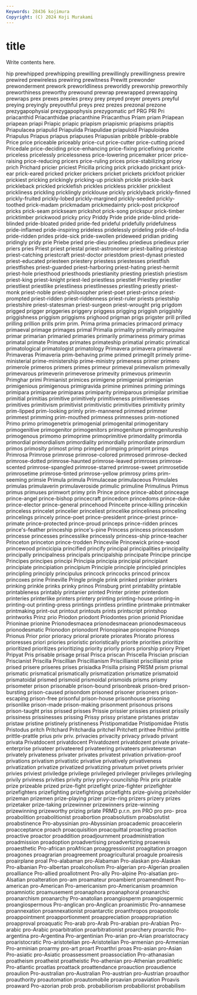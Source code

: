 ```yaml
---
Keywords: 28436 kojimura
Copyright: (C) 2024 Koji Murakami
---
```


# title

Write contents here.



hip
prewhipped prewhipping prewilling prewillingly prewillingness prewire prewired prewireless prewiring prewitness
Prewitt prewonder prewonderment prework preworldliness preworldly preworship preworthily preworthiness preworthy
prewound prewrap prewrapped prewrapping prewraps prex prexes prexies prexy prey
preyed preyer preyers preyful preying preyingly preyouthful preys prez prezes
prezonal prezone prezygapophysial prezygapophysis prezygomatic prf PRG PRI Pri priacanthid
Priacanthidae priacanthine Priacanthus Priam priam Priapean priapean priapi Priapic priapic
priapism priapismic priapisms priapitis Priapulacea priapulid Priapulida Priapulidae priapuloid Priapuloidea
Priapulus Priapus priapus priapuses Priapusian pribble pribble-prabble Price price priceable
priceably price-cut price-cutter price-cutting priced Pricedale price-deciding price-enhancing price-fixing pricefixing
priceite priceless pricelessly pricelessness price-lowering pricemaker pricer price-raising price-reducing pricers
price-ruling prices price-stabilizing pricey prich Prichard pricier priciest Pricilla pricing
prick prickado prickant prick-ear prick-eared pricked pricker prickers pricket prickets
prickfoot prickier prickiest pricking prickingly pricking-up prickish prickle prickle-back prickleback
prickled pricklefish prickles prickless pricklier prickliest prickliness prickling pricklingly pricklouse
prickly pricklyback prickly-finned prickly-fruited prickly-lobed prickly-margined prickly-seeded prickly-toothed prick-madam prickmadam
prickmedainty prick-post prickproof pricks prick-seam prickseam prickshot prick-song prickspur prick-timber
pricktimber prickwood pricky pricy Priddy Pride pride pride-blind pride-blinded pride-bloated
prided pride-fed prideful pridefully pridefulness pride-inflamed pride-inspiring prideless pridelessly prideling
pride-of-India pride-ridden prides pride-sick pride-swollen prideweed pridian priding pridingly pridy
prie Priebe pried prie-dieu priedieu priedieus priedieux prier priers pries
Priest priest priestal priest-astronomer priest-baiting priestcap priest-catching priestcraft priest-doctor priestdom
priest-dynast priested priest-educated priesteen priestery priestess priestesses priestfish priestfishes priest-guarded
priest-harboring priest-hating priest-hermit priest-hole priesthood priesthoods priestianity priesting priestish priestism
priest-king priest-knight priest-led priestless priestlet Priestley priestlier priestliest priestlike priestliness
priestlinesses priestling priestly priest-monk priest-noble priest-philosopher priest-poet priest-prince priest-prompted priest-ridden
priest-riddenness priest-ruler priests priestship priestshire priest-statesman priest-surgeon priest-wrought prig prigdom
prigged prigger priggeries priggery priggess prigging priggish priggishly priggishness priggism
priggisms prighood prigman prigs prigster prill prilled prilling prillion prills
prim prim. Prima prima primacies primacord primacy primaeval primage primages
primal Primalia primality primally primaquine primar primarian primaried primaries primarily
primariness primary primas primatal primate Primates primates primateship primatial primatic
primatical primatological primatologist primatology Primavera primavera primaveral Primaveras Primaveria prim-behaving
prime primed primegilt primely prime-ministerial prime-ministership prime-ministry primeness primer primero
primerole primeros primers primes primeur primeval primevalism primevally primevarous primeverin
primeverose primevity primevous primevrin Primghar primi Primianist primices primigene primigenial
primigenian primigenious primigenous primigravida primine primines priming primings primipara primiparae
primiparas primiparity primiparous primipilar primitiae primitial primitias primitive primitively primitiveness
primitivenesses primitives primitivism primitivist primitivistic primitivities primitivity primity prim-lipped prim-looking
primly prim-mannered primmed primmer primmest primming prim-mouthed primness primnesses prim-notioned
Primo primo primogenetrix primogenial primogenital primogenitary primogenitive primogenitor primogenitors primogeniture
primogenitureship primogenous primomo primoprime primoprimitive primordality primordia primordial primordialism primordiality
primordially primordiate primordium primos primosity primost primp primped primping primprint
primps Primrosa Primrose primrose primrose-colored primrosed primrose-decked primrose-dotted primrose-haunted primrose-leaved
primroses primrose-scented primrose-spangled primrose-starred primrose-sweet primrosetide primrosetime primrose-tinted primrose-yellow primrosy
prims prim-seeming primsie Primula primula Primulaceae primulaceous Primulales primulas primulaverin
primulaveroside primulic primuline Primulinus Primus primus primuses primwort primy prin
Prince prince prince-abbot princeage prince-angel prince-bishop princecraft princedom princedoms prince-duke
prince-elector prince-general princehood Princeite prince-killing princekin princeless princelet princelier princeliest
princelike princeliness princeling princelings princely prince-poet prince-president prince-priest prince-primate prince-protected
prince-proud princeps prince-ridden princes prince's-feather princeship prince's-pine Princess princess princessdom
princesse princesses princesslike princessly princess-ship prince-teacher Princeton princeton prince-trodden Princeville
Princewick prince-wood princewood princicipia princified princify principal principalities principality principally
principalness principals principalship principate Principe principe Principes principes principi Principia
principia principial principiant principiate principiation principium Principle principle principled principles
principling principly principulus princock princocks princod princox princoxes prine Prineville
Pringle pringle prink prinked prinker prinkers prinking prinkle prinks prinky
prinos Prinsburg print printability printable printableness printably printanier printed Printer
printer printerdom printeries printerlike printers printery printing printing-house printing-in printing-out
printing-press printings printless printline printmake printmaker printmaking print-out printout printouts
prints printscript printshop printworks Prinz prio Priodon priodont Priodontes prion
prionid Prionidae Prioninae prionine Prionodesmacea prionodesmacean prionodesmaceous prionodesmatic Prionodon prionodont
Prionopinae prionopine Prionops Prionus Prior prior prioracy prioral priorate priorates
Priorato prioress prioresses priori priories prioristic prioristically priorite priorities prioritize
prioritized prioritizes prioritizing priority priorly priors priorship priory Pripet Pripyat
Pris prisable prisage prisal Prisca priscan Priscella Priscian priscian Priscianist
Priscilla Priscillian Priscillianism Priscillianist priscillianist prise prised prisere priseres prises
prisiadka Prisilla prising PRISM prism prismal prismatic prismatical prismatically prismatization
prismatize prismatoid prismatoidal prismed prismoid prismoidal prismoids prisms prismy prisometer
prison prisonable prison-bound prisonbreak prison-bred prison-bursting prison-caused prisondom prisoned prisoner
prisoners prison-escaping prison-free prisonful prison-house prisonhouse prisoning prisonlike prison-made prison-making
prisonment prisonous prisons prison-taught priss prissed prisses Prissie prissier prissies
prissiest prissily prissiness prissinesses prissing Prissy prissy pristane pristanes pristav
pristaw pristine pristinely pristineness Pristipomatidae Pristipomidae Pristis Pristodus pritch Pritchard
Pritchardia pritchel Pritchett prithee Prithivi prittle prittle-prattle prius priv priv.
privacies privacity privacy privado privant privata Privatdocent privatdocent Privatdozent privatdozent
private private-enterprise privateer privateered privateering privateers privateersman privately privateness privater
privates privatest privation privation-proof privations privatism privatistic privative privatively privativeness
privatization privatize privatized privatizing privatum privet privets privier privies priviest
priviledge privilege privileged privileger privileges privileging privily priviness privities privity
privy privy-councilship Prix prix prizable prize prizeable prized prize-fight prizefight
prize-fighter prizefighter prizefighters prizefighting prizefightings prizefights prize-giving prizeholder prizeman prizemen
prize-playing prizer prize-ring prizers prizery prizes prizetaker prize-taking prizewinner prizewinners
prize-winning prizewinning prizeworthy prizing prlate PRMD p.r.n. prn PRO pro
pro- proa proabolition proabolitionist proabortion proabsolutism proabsolutist proabstinence Pro-abyssinian pro-Abyssinian
proacademic proaccelerin proacceptance proach proacquisition proacquittal proacting proaction proactive proactor
proaddition proadjournment proadministration proadmission proadoption proadvertising proadvertizing proaeresis proaesthetic Pro-african
proAfrican proaggressionist proagitation proagon proagones proagrarian proagreement proagricultural proagule proairesis
proairplane proal Pro-alabaman pro-Alabaman Pro-alaskan pro-Alaskan Pro-albanian Pro-albertan proalcoholism Pro-algerian
pro-Algerian proalien proalliance Pro-allied proallotment Pro-ally Pro-alpine Pro-alsatian pro-Alsatian proalteration
pro-am proamateur proambient proamendment Pro-american pro-American Pro-americanism pro-Americanism proamnion proamniotic
proamusement proanaphora proanaphoral proanarchic proanarchism proanarchy Pro-anatolian proangiosperm proangiospermic proangiospermous
Pro-anglican pro-Anglican proanimistic Pro-annamese proannexation proannexationist proantarctic proanthropos proapostolic proappointment
proapportionment proappreciation proappropriation proapproval proaquatic Pro-arab pro-Arab Pro-arabian pro-Arabian Pro-arabic
pro-Arabic proarbitration proarbitrationist proarchery proarctic Pro-argentina pro-Argentina Pro-argentinian Pro-arian pro-Arian
proaristocracy proaristocratic Pro-aristotelian pro-Aristotelian Pro-armenian pro-Armenian Pro-arminian proarmy pro-art proart
Proarthri proas Pro-asian pro-Asian Pro-asiatic pro-Asiatic proassessment proassociation Pro-athanasian proatheism
proatheist proatheistic Pro-athenian pro-Athenian proathletic Pro-atlantic proatlas proattack proattendance proauction
proaudience proaulion Pro-australian pro-Australian Pro-austrian pro-Austrian proauthor proauthority proautomation proautomobile
proavian proaviation Proavis proaward Pro-azorian prob prob. probabiliorism probabiliorist probabilism

